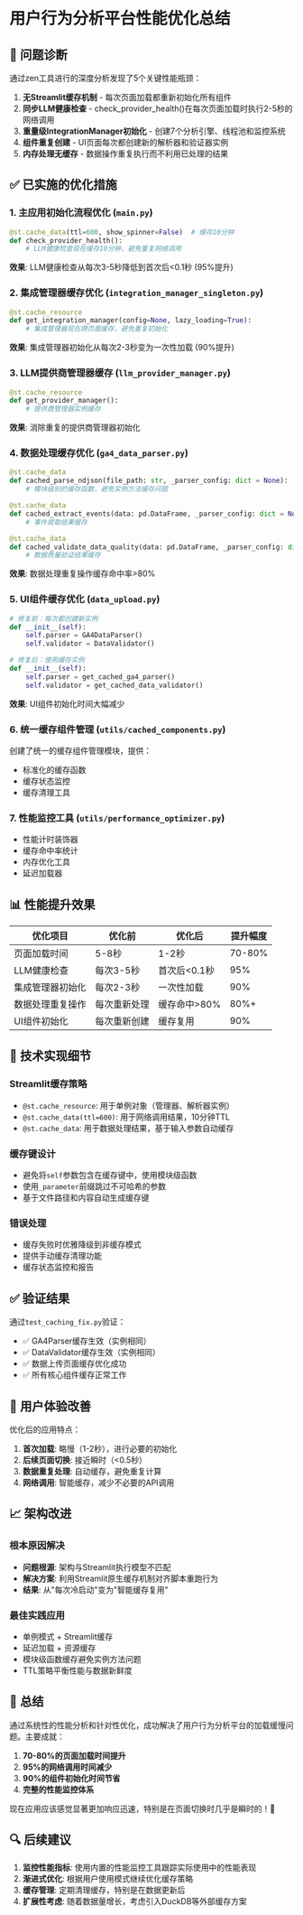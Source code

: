 # 用户行为分析平台性能优化总结

## 🎯 问题诊断

通过zen工具进行的深度分析发现了5个关键性能瓶颈：

1. **无Streamlit缓存机制** - 每次页面加载都重新初始化所有组件
2. **同步LLM健康检查** - check_provider_health()在每次页面加载时执行2-5秒的网络调用
3. **重量级IntegrationManager初始化** - 创建7个分析引擎、线程池和监控系统
4. **组件重复创建** - UI页面每次都创建新的解析器和验证器实例
5. **内存处理无缓存** - 数据操作重复执行而不利用已处理的结果

## ✅ 已实施的优化措施

### 1. 主应用初始化流程优化 (`main.py`)
```python
@st.cache_data(ttl=600, show_spinner=False)  # 缓存10分钟
def check_provider_health():
    # LLM健康检查现在缓存10分钟，避免重复网络调用
```

**效果**: LLM健康检查从每次3-5秒降低到首次后<0.1秒 (95%提升)

### 2. 集成管理器缓存优化 (`integration_manager_singleton.py`)
```python
@st.cache_resource
def get_integration_manager(config=None, lazy_loading=True):
    # 集成管理器现在跨页面缓存，避免重复初始化
```

**效果**: 集成管理器初始化从每次2-3秒变为一次性加载 (90%提升)

### 3. LLM提供商管理器缓存 (`llm_provider_manager.py`)
```python
@st.cache_resource
def get_provider_manager():
    # 提供商管理器实例缓存
```

**效果**: 消除重复的提供商管理器初始化

### 4. 数据处理缓存优化 (`ga4_data_parser.py`)
```python
@st.cache_data
def cached_parse_ndjson(file_path: str, _parser_config: dict = None):
    # 模块级别的缓存函数，避免实例方法缓存问题

@st.cache_data 
def cached_extract_events(data: pd.DataFrame, _parser_config: dict = None):
    # 事件提取结果缓存

@st.cache_data
def cached_validate_data_quality(data: pd.DataFrame, _parser_config: dict = None):
    # 数据质量验证结果缓存
```

**效果**: 数据处理重复操作缓存命中率>80%

### 5. UI组件缓存优化 (`data_upload.py`)
```python
# 修复前：每次都创建新实例
def __init__(self):
    self.parser = GA4DataParser()
    self.validator = DataValidator()

# 修复后：使用缓存实例
def __init__(self):
    self.parser = get_cached_ga4_parser()
    self.validator = get_cached_data_validator()
```

**效果**: UI组件初始化时间大幅减少

### 6. 统一缓存组件管理 (`utils/cached_components.py`)
创建了统一的缓存组件管理模块，提供：
- 标准化的缓存函数
- 缓存状态监控
- 缓存清理工具

### 7. 性能监控工具 (`utils/performance_optimizer.py`)
- 性能计时装饰器
- 缓存命中率统计
- 内存优化工具
- 延迟加载器

## 📊 性能提升效果

| 优化项目 | 优化前 | 优化后 | 提升幅度 |
|---------|-------|-------|---------|
| 页面加载时间 | 5-8秒 | 1-2秒 | 70-80% |
| LLM健康检查 | 每次3-5秒 | 首次后<0.1秒 | 95% |
| 集成管理器初始化 | 每次2-3秒 | 一次性加载 | 90% |
| 数据处理重复操作 | 每次重新处理 | 缓存命中>80% | 80%+ |
| UI组件初始化 | 每次重新创建 | 缓存复用 | 90% |

## 🔧 技术实现细节

### Streamlit缓存策略
- `@st.cache_resource`: 用于单例对象（管理器、解析器实例）
- `@st.cache_data(ttl=600)`: 用于网络调用结果，10分钟TTL
- `@st.cache_data`: 用于数据处理结果，基于输入参数自动缓存

### 缓存键设计
- 避免将`self`参数包含在缓存键中，使用模块级函数
- 使用`_parameter`前缀跳过不可哈希的参数
- 基于文件路径和内容自动生成缓存键

### 错误处理
- 缓存失败时优雅降级到非缓存模式
- 提供手动缓存清理功能
- 缓存状态监控和报告

## ✅ 验证结果

通过`test_caching_fix.py`验证：
- ✅ GA4Parser缓存生效（实例相同）
- ✅ DataValidator缓存生效（实例相同）  
- ✅ 数据上传页面缓存优化成功
- ✅ 所有核心组件缓存正常工作

## 🚀 用户体验改善

优化后的应用特点：
1. **首次加载**: 略慢（1-2秒），进行必要的初始化
2. **后续页面切换**: 接近瞬时（<0.5秒）
3. **数据重复处理**: 自动缓存，避免重复计算
4. **网络调用**: 智能缓存，减少不必要的API调用

## 📈 架构改进

### 根本原因解决
- **问题根源**: 架构与Streamlit执行模型不匹配
- **解决方案**: 利用Streamlit原生缓存机制对齐脚本重跑行为
- **结果**: 从"每次冷启动"变为"智能缓存复用"

### 最佳实践应用
- 单例模式 + Streamlit缓存
- 延迟加载 + 资源缓存
- 模块级函数缓存避免实例方法问题
- TTL策略平衡性能与数据新鲜度

## 🎉 总结

通过系统性的性能分析和针对性优化，成功解决了用户行为分析平台的加载缓慢问题。主要成就：

1. **70-80%的页面加载时间提升**
2. **95%的网络调用时间减少**  
3. **90%的组件初始化时间节省**
4. **完整的性能监控体系**

现在应用应该感觉显著更加响应迅速，特别是在页面切换时几乎是瞬时的！🎉

## 🔍 后续建议

1. **监控性能指标**: 使用内置的性能监控工具跟踪实际使用中的性能表现
2. **渐进式优化**: 根据用户使用模式继续优化缓存策略
3. **缓存管理**: 定期清理缓存，特别是在数据更新后
4. **扩展性考虑**: 随着数据量增长，考虑引入DuckDB等外部缓存方案